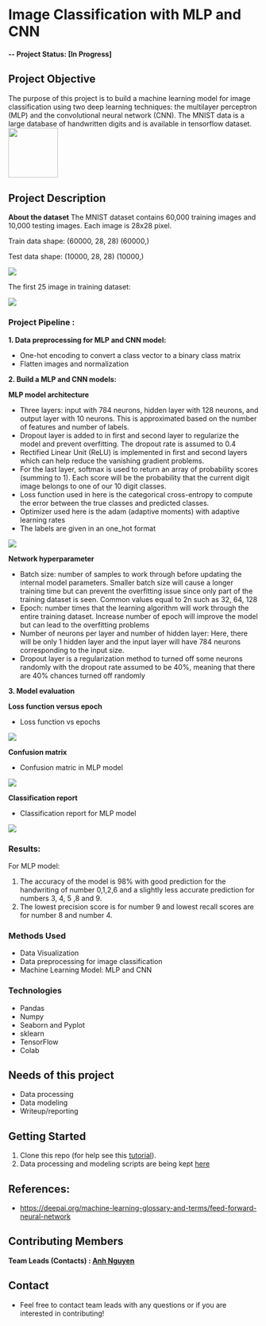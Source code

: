 # Image Classification with MLP and CNN

#### -- Project Status: [In Progress]

## Project Objective
The purpose of this project is to build a machine learning model for image classification using two deep learning techniques: the multilayer perceptron (MLP) and the convolutional neural network (CNN). The MNIST data is  a large database of handwritten digits and is available in tensorflow dataset.
<img src="https://github.com/avtnguyen/image-classification-mlp-cnn/blob/main/image/new_year_lonjong_3.jpg"  width="100">

## Project Description
**About the dataset** The MNIST dataset contains 60,000 training images and 10,000 testing images. Each image is 28x28 pixel.

Train data shape: (60000, 28, 28) (60000,)

Test data shape: (10000, 28, 28) (10000,)

<img src="https://github.com/avtnguyen/image-classification-mlp-cnn/blob/main/image/Train_Test_classes.png">

The first 25 image in training dataset:

<img src="https://github.com/avtnguyen/image-classification-mlp-cnn/blob/main/image/Handwriting_image.png">

### Project Pipeline :
**1. Data preprocessing for MLP and CNN model:** 
* One-hot encoding to convert a class vector to a binary class matrix
* Flatten images and normalization 

**2. Build a MLP and CNN models:**

**MLP model architecture**
* Three layers: input with 784 neurons, hidden layer with 128 neurons, and output layer with 10 neurons. This is approximated based on the number of features and number of labels.
* Dropout layer is added to in first and second layer to regularize the model and prevent overfitting. The dropout rate is assumed to 0.4
* Rectified Linear Unit (ReLU) is implemented in first and second layers which can help reduce the vanishing gradient problems. 
* For the last layer, softmax is used to return an array of probability scores (summing to 1). Each score will be the probability that the current digit image belongs to one of our 10 digit classes.
* Loss function used in here is the categorical cross-entropy to compute the error between the true classes and predicted classes. 
* Optimizer used here is the adam (adaptive moments) with adaptive learning rates
* The labels are given in an one_hot format
<img src="https://github.com/avtnguyen/image-classification-mlp-cnn/blob/main/image/MLP_model_plot.png">

**Network hyperparameter**
* Batch size: number of samples to work through before updating the internal model parameters. Smaller batch size will cause a longer training time but can prevent the overfitting issue since only part of the training dataset is seen. Common values equal to  2n  such as 32, 64, 128
* Epoch: number times that the learning algorithm will work through the entire training dataset. Increase number of epoch will improve the model but can lead to the overfitting problems
* Number of neurons per layer and number of hidden layer: Here, there will be only 1 hidden layer and the input layer will have 784 neurons corresponding to the input size.
* Dropout layer is a regularization method to turned off some neurons randomly with the dropout rate assumed to be 40%, meaning that there are 40% chances turned off randomly

**3. Model evaluation**

**Loss function versus epoch**

* Loss function vs epochs 

<img src="https://github.com/avtnguyen/image-classification-mlp-cnn/blob/main/image/Los_vs_epoch_MLP.png">

**Confusion matrix**
* Confusion matric in MLP model
<img src="https://github.com/avtnguyen/image-classification-mlp-cnn/blob/main/image/Confusion_Matrix_MLP.png">

**Classification report**
* Classification report for MLP model
<img src="https://github.com/avtnguyen/image-classification-mlp-cnn/blob/main/image/classification_report_MLP.png">

### Results:
For MLP model:
1. The accuracy of the model is 98% with good prediction for the handwriting of number 0,1,2,6 and a slightly less accurate prediction for numbers 3, 4, 5 ,8 and 9.
2. The lowest precision score is for number 9 and lowest recall scores are for number 8 and number 4. 

### Methods Used
* Data Visualization
* Data preprocessing for image classification
* Machine Learning Model: MLP and CNN

### Technologies
* Pandas
* Numpy
* Seaborn and Pyplot
* sklearn
* TensorFlow
* Colab

## Needs of this project
- Data processing
- Data modeling
- Writeup/reporting

## Getting Started
1. Clone this repo (for help see this [tutorial](https://help.github.com/articles/cloning-a-repository/)).
3. Data processing and modeling scripts are being kept [here](https://github.com/avtnguyen/image-classification-mlp-cnn)

## References:
* https://deepai.org/machine-learning-glossary-and-terms/feed-forward-neural-network

## Contributing Members

**Team Leads (Contacts) : [Anh Nguyen ](https://github.com/avtnguyen)**

## Contact
* Feel free to contact team leads with any questions or if you are interested in contributing!
